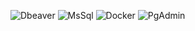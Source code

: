 ![Dbeaver](https://i.hizliresim.com/lan8ua4.png)
![MsSql](https://i.hizliresim.com/8svranv.png)
![Docker](https://i.hizliresim.com/c9age2w.png)
![PgAdmin](https://i.hizliresim.com/dgolb2q.png)

